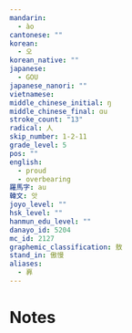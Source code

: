 ```yaml
---
mandarin:
  - ào
cantonese: ""
korean:
  - 오
korean_native: ""
japanese:
  - GOU
japanese_nanori: ""
vietnamese:
middle_chinese_initial: ŋ
middle_chinese_final: ɑu
stroke_count: "13"
radical: 人
skip_number: 1-2-11
grade_level: 5
pos: ""
english:
  - proud
  - overbearing
羅馬字: au
韓文: 앗
joyo_level: ""
hsk_level: ""
hanmun_edu_level: ""
danayo_id: 5204
mc_id: 2127
graphemic_classification: 敖
stand_in: 傲慢
aliases:
  - 奡
---
```


# Notes
